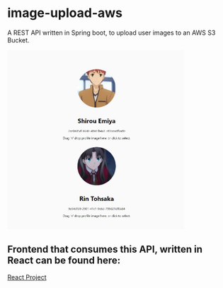 # image-upload-aws

A REST API written in Spring boot, to upload user images to an AWS S3 Bucket.

<img src = "https://github.com/shikharsrivastava23/image-upload-aws/blob/master/profile-picture-demo.jpg?raw=true" width=400/>

## Frontend that consumes this API, written in React can be found here:

[React Project](https://github.com/shikharsrivastava23/aws-image-upload-frontend)
